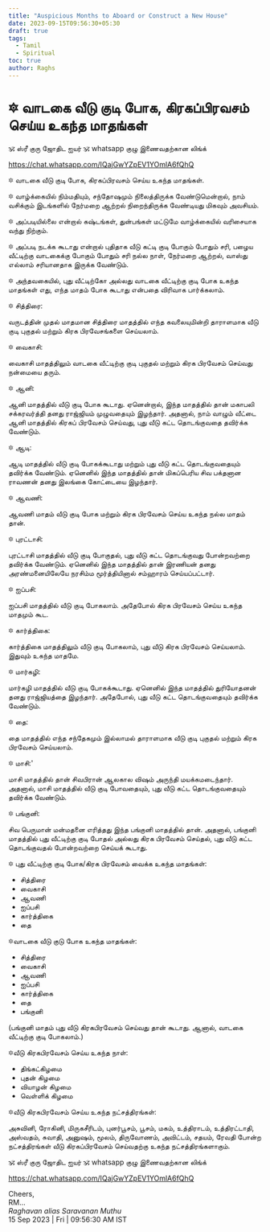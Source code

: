 ```yaml
---
title: "Auspicious Months to Aboard or Construct a New House"
date: 2023-09-15T09:56:30+05:30
draft: true
tags:
  - Tamil
  - Spiritual
toc: true
author: Raghs
---
```


# 🔯 வாடகை வீடு குடி போக, கிரகப்பிரவசம் செய்ய உகந்த மாதங்கள் 

🕉 ஸ்ரீ குரு ஜோதிட ஐயர் 🕉 whatsapp குழு இணைவதற்கான லிங்க்


https://chat.whatsapp.com/IQajGwYZpEV1YOmlA6fQhQ

🔯 வாடகை வீடு குடி போக, கிரகப்பிரவசம் செய்ய உகந்த மாதங்கள்.

🔯 வாழ்க்கையில் நிம்மதியும், சந்தோஷமும் நிலைத்திருக்க வேண்டுமென்றால், நாம் வசிக்கும் இடங்களில் நேர்மறை ஆற்றல் நிறைந்திருக்க வேண்டியது மிகவும் அவசியம்.

🔯 அப்படியில்லை என்றால் கஷ்டங்கள், துன்பங்கள் மட்டுமே வாழ்க்கையில் வரிசையாக வந்து நிற்கும்.

🔯 அப்படி நடக்க கூடாது என்றால் புதிதாக வீடு கட்டி குடி போகும் போதும் சரி, பழைய வீட்டிற்கு வாடகைக்கு போகும் போதும் சரி நல்ல நாள், நேர்மறை ஆற்றல், வாஸ்து எல்லாம் சரியானதாக இருக்க வேண்டும்.

<!--more-->

🔯 அந்தவகையில், புது வீட்டிற்கோ அல்லது வாடகை வீட்டிற்கு குடி போக உகந்த மாதங்கள் எது, எந்த மாதம் போக கூடாது என்பதை விரிவாக பார்க்கலாம். 

🔯 சித்திரை:

வருடத்தின் முதல் மாதமான சித்திரை மாதத்தில் எந்த கவலையுமின்றி தாராளமாக வீடு குடி புகுதல் மற்றும் கிரக பிரவேசங்களை செய்யலாம்.

🔯 வைகாசி:

வைகாசி மாதத்திலும் வாடகை வீட்டிற்கு குடி புகுதல் மற்றும் கிரக பிரவேசம் செய்வது நன்மையை தரும். 

🔯 ஆனி:

ஆனி மாதத்தில் வீடு குடி போக கூடாது. ஏனென்றால், இந்த மாதத்தில் தான் மகாபலி சக்கரவர்த்தி தனது ராஜ்ஜியம் முழுவதையும் இழந்தார். அதனால், நாம் வாழும் வீட்டை ஆனி மாதத்தில் கிரகப் பிரவேசம் செய்வது, புது வீடு கட்ட தொடங்குவதை தவிர்க்க வேண்டும். 

🔯 ஆடி:

ஆடி மாதத்தில் வீடு குடி போகக்கூடாது மற்றும் புது வீடு கட்ட தொடங்குவதையும் தவிர்க்க வேண்டும். ஏனெனில் இந்த மாதத்தில் தான் மிகப்பெரிய சிவ பக்தனான ராவணன் தனது இலங்கை கோட்டையை இழந்தார்.

🔯 ஆவணி:

ஆவணி மாதம் வீடு குடி போக மற்றும் கிரக பிரவேசம் செய்ய உகந்த நல்ல மாதம் தான்.

🔯 புரட்டாசி:

புரட்டாசி மாதத்தில் வீடு குடி போகுதல், புது வீடு கட்ட தொடங்குவது போன்றவற்றை தவிர்க்க வேண்டும். ஏனெனில் இந்த மாதத்தில் தான் இரணியன் தனது அரண்மனையிலேயே நரசிம்ம மூர்த்தியினால் சம்ஹாரம்  செய்யப்பட்டார்.

🔯 ஐப்பசி:

ஐப்பசி மாதத்தில் வீடு குடி போகலாம். அதேபோல் கிரக பிரவேசம் செய்ய உகந்த மாதமும் கூட.

🔯 கார்த்திகை:

கார்த்திகை மாதத்திலும் வீடு குடி போகலாம், புது வீடு கிரக பிரவேசம் செய்யலாம். இதுவும் உகந்த மாதமே.

🔯 மார்கழி:

மார்கழி மாதத்தில் வீடு குடி போகக்கூடாது. ஏனெனில் இந்த மாதத்தில் துரியோதனன் தனது ராஜ்ஜியத்தை இழந்தார். அதேபோல், புது வீடு கட்ட தொடங்குவதையும் தவிர்க்க வேண்டும்.

🔯 தை: 

தை மாதத்தில் எந்த சந்தேகமும் இல்லாமல் தாராளமாக வீடு குடி புகுதல் மற்றும் கிரக பிரவேசம் செய்யலாம். 

🔯 மாசி:'

மாசி மாதத்தில் தான் சிவபிரான் ஆலகால விஷம் அருந்தி மயக்கமடைந்தார். அதனால், மாசி மாதத்தில் வீடு குடி போவதையும், புது வீடு கட்ட தொடங்குவதையும் தவிர்க்க வேண்டும். 

🔯 பங்குனி:

சிவ பெருமான் மன்மதனை எரித்தது இந்த பங்குனி மாதத்தில் தான். அதனால், பங்குனி மாதத்தில் புது வீட்டிற்கு குடி போதல் அல்லது கிரக பிரவேசம் செய்தல், புது வீடு கட்ட தொடங்குவதல் போன்றவற்றை செய்யக் கூடாது.

🔯 புது வீட்டிற்கு குடி போக/கிரக பிரவேசம் வைக்க உகந்த மாதங்கள்:

* சித்திரை
* வைகாசி
* ஆவணி
* ஐப்பசி
* கார்த்திகை
* தை

🔯வாடகை வீடு குடு போக உகந்த மாதங்கள்:

* சித்திரை
* வைகாசி
* ஆவணி
* ஐப்பசி
* கார்த்திகை
* தை
* பங்குனி

(பங்குனி மாதம் புது வீடு கிரகபிரவேசம் செய்வது தான் கூடாது. ஆனால், வாடகை வீட்டிற்கு குடி போகலாம்.)

🔯வீடு கிரகபிரவேசம் செய்ய உகந்த நாள்:

* திங்கட்கிழமை
* புதன் கிழமை
* வியாழன் கிழமை
* வெள்ளிக் கிழமை

🔯வீடு கிரகபிரவேசம் செய்ய உகந்த நட்சத்திரங்கள்:

அசுவினி, ரோகினி, மிருகசீரிடம், புனர்பூசம், பூசம், மகம், உத்திராடம், உத்திரட்டாதி, அஸ்வதம், சுவாதி, அனுஷம், மூலம், திருவோணம், அவிட்டம், சதயம், ரேவதி போன்ற நட்சத்திரங்கள் வீடு கிரகப்பிரவேசம் செய்வதற்கு உகந்த நட்சத்திரங்களாகும்.

🕉 ஸ்ரீ குரு ஜோதிட ஐயர் 🕉 whatsapp குழு இணைவதற்கான லிங்க்

https://chat.whatsapp.com/IQajGwYZpEV1YOmlA6fQhQ


Cheers,\
RM...\
_Raghavan alias Saravanan Muthu_\
15 Sep 2023 | Fri | 09:56:30 AM IST
